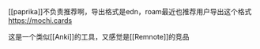 [[paprika]]不负责推荐啊，导出格式是edn，roam最近也推荐用户导出这个格式
https://mochi.cards

这是一个类似[[Anki]]的工具，又感觉是[[Remnote]]的竞品